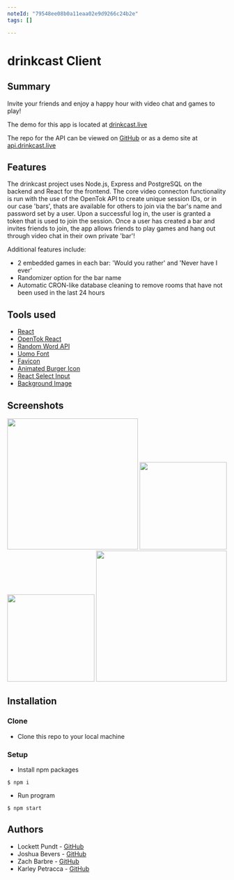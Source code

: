 ```yaml
---
noteId: "79548ee08b0a11eaa02e9d9266c24b2e"
tags: []

---
```


# drinkcast Client

## Summary

Invite your friends and enjoy a happy hour with video chat and games to play!

The demo for this app is located at [drinkcast.live](https://www.drinkcast.live)

The repo for the API can be viewed on [GitHub](https://github.com/karleypetracca/drinkcast-api) or as a demo site at [api.drinkcast.live](https://api.drinkcast.live)


## Features

The drinkcast project uses Node.js, Express and PostgreSQL on the backend and
React for the frontend. The core video connecton functionality is run with the
use of the OpenTok API to create unique session IDs, or in our case 'bars', thats
are available for others to join via the bar's name and password set by a user.
Upon a successful log in, the user is granted a token that is used to join the
session. Once a user has created a bar and invites friends to join, the app
allows friends to play games and hang out through video chat in their own
private 'bar'!

Additional features include:
- 2 embedded games in each bar: 'Would you rather' and 'Never have I ever'
- Randomizer option for the bar name
- Automatic CRON-like database cleaning to remove rooms that have not been used
  in the last 24 hours


## Tools used

- [React](https://reactjs.org/)
- [OpenTok React](https://tokbox.com/developer/guides/basics/)
- [Random Word API](https://random-word-api.herokuapp.com/home)
- [Uomo Font](https://www.freefonts.io/uomo-font-family/)
- [Favicon](https://favicon.io/)
- [Animated Burger Icon](https://march08.github.io/animated-burgers/)
- [React Select Input](https://react-select.com/home)
- [Background Image](https://pixabay.com/photos/floor-wood-hardwood-floors-1256804/)


## Screenshots

<img src="https://i.postimg.cc/VvrvZdqB/index-Desktop.png" width="300px">
<img src="https://i.postimg.cc/63LVYSST/index-Mobile.png" width="200px">
<img src="https://i.postimg.cc/nztYKZ36/create-Bar-Mobile.png" width="200px">
<img src="https://i.postimg.cc/kGTQdS7m/create-Bar-Desktop.png" width="300px">

## Installation

### Clone

- Clone this repo to your local machine

### Setup

- Install npm packages

```
$ npm i
```

- Run program

```
$ npm start
```


## Authors

- Lockett Pundt - [GitHub](https://github.com/LockettPundt)
- Joshua Bevers - [GitHub](https://github.com/JoshuaBevers)
- Zach Barbre - [GitHub](https://github.com/ZachBarbre)
- Karley Petracca - [GitHub](https://github.com/karleypetracca)